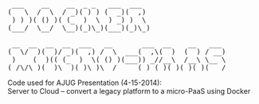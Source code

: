 <pre>
 ___    __    __  _ _   ___  ___  
(   \  /  \  / _)( ) ) (  _)(  ,) 
 ) ) )( () )( (_  )  \  ) _) )  \ 
(___/  \__/  \__)(_)\_)(___)(_)\_)                                                                            

 __  __  __  __  ___   __       ___  __    __   ___ 
(  \/  )(  )/ _)(  ,) /  \  ___(  ,\(  )  (  ) / __)
 )    (  )(( (_  )  \( () )(___)) _//__\  /__\ \__ \
(_/\/\_)(__)\__)(_)\_)\__/     (_) (_)(_)(_)(_)(___/
</pre>

Code used for AJUG Presentation (4-15-2014):  
Server to Cloud – convert a legacy platform to a micro-PaaS using Docker 
